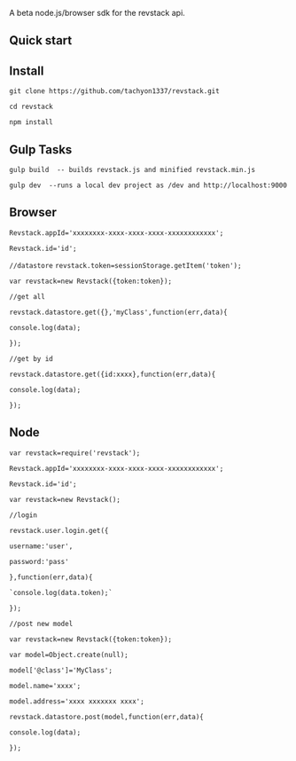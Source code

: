 A beta node.js/browser sdk for the revstack api.

## Quick start

## Install
`git clone https://github.com/tachyon1337/revstack.git`

`cd revstack`

`npm install`

## Gulp Tasks

`gulp build  -- builds revstack.js and minified revstack.min.js`

`gulp dev  --runs a local dev project as /dev and http://localhost:9000`



## Browser
`Revstack.appId='xxxxxxxx-xxxx-xxxx-xxxx-xxxxxxxxxxxx';`

`Revstack.id='id';`

`//datastore`
`revstack.token=sessionStorage.getItem('token');`

`var revstack=new Revstack({token:token});`


`//get all`

`revstack.datastore.get({},'myClass',function(err,data){`

`console.log(data);`

`});`

`//get by id`

`revstack.datastore.get({id:xxxx},function(err,data){`

`console.log(data);`

`});`



## Node

`var revstack=require('revstack');`

`Revstack.appId='xxxxxxxx-xxxx-xxxx-xxxx-xxxxxxxxxxxx';`

`Revstack.id='id';`


`var revstack=new Revstack();`

`//login`

`revstack.user.login.get({`

`username:'user',`

`password:'pass'`

`},function(err,data){`

    `console.log(data.token);`

`});`


`//post new model`

`var revstack=new Revstack({token:token});`


`var model=Object.create(null);`

`model['@class']='MyClass';`

`model.name='xxxx';`

`model.address='xxxx xxxxxxx xxxx';`

`revstack.datastore.post(model,function(err,data){`

`console.log(data);`

`});`